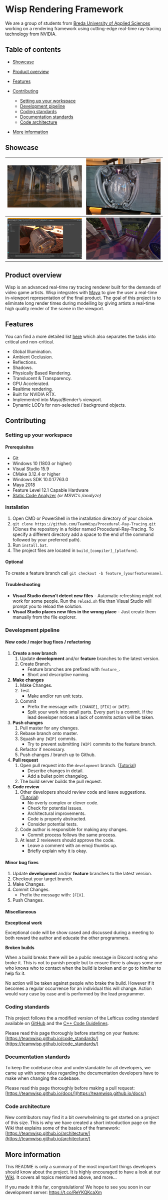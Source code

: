 # Wisp Rendering Framework
We are a group of students from [Breda University of Applied Sciences]([https://www.buas.nl](https://www.buas.nl/)) working on a rendering framework using cutting-edge real-time ray-tracing technology from NVIDIA.

## Table of contents

- [Showcase](#showcase)

- [Product overview](#product-overview)
- [Features](#features)
- [Contributing](#contributing)
  - [Setting up your workspace](#setting-up-your-workspace)
  - [Development pipeline](#development-pipeline)
  - [Coding standards](#coding-standards)
  - [Documentation standards](#documentation-standards)
  - [Code architecture](#code-architecture)
- [More information](#more-information)

## Showcase

| ![](media/sun_temple.png)                     | ![](media/shadows_reflections_in_reflections.png) |
| --------------------------------------------- | ------------------------------------------------- |
| ![](media/futuristic_vault_maya_viewport.png) | ![](media/sun_temple_soft_shadows.png)            |

## Product overview

Wisp is an advanced real-time ray tracing renderer built for the demands of video game artists. Wisp integrates with [Maya](https://www.autodesk.com/products/maya/overview) to give the user a real-time in-viewport representation of the final product. The goal of this project is to eliminate long render times during modelling by giving artists a real-time high quality render of the scene in the viewport.

## Features

You can find a more detailed list [here](http://teamwisp.github.io/feature_list) which also separates the tasks into critical and non-critical.

- Global Illumination.
- Ambient Occlusion.
- Reflections.
- Shadows.
- Physically Based Rendering.
- Translucent & Transparency.
- GPU Accelerated.
- Realtime rendering.
- Built for NVIDIA RTX.
- Implemented into Maya/Blender’s viewport.
- Dynamic LOD’s for non-selected / background objects.

## Contributing

### Setting up your workspace

#### Prerequisites

- Git
- Windows 10 (1803 or higher)
- Visual Studio 15.9
- CMake 3.12.4 or higher
- Windows SDK 10.0.17763.0
- Maya 2018
- Feature Level 12.1 Capable Hardware
- [Static Code Analyzer](http://teamwisp.github.io/code_standards/#automated-code-analysis) *(or MSVC’s /analyze)*

#### Installation

1. Open CMD or PowerShell in the installation directory of your choice.
2. `git clone https://github.com/TeamWisp/Procedural-Ray-Tracing.git` (Clones the repository in a folder named Procedural-Ray-Tracing. To specify a different directory add a space to the end of the command followed by your preferred path).
3. Run `install.bat`.
4. The project files are located in `build_[compiler]_[platform]`.

#### Optional

To create a feature branch call `git checkout -b feature_[yourfeaturename]`.

#### Troubleshooting

- **Visual Studio doesn’t detect new files** - Automatic refreshing might not work for some people. Run the `reload.sh` file than Visual Studio will prompt you to reload the solution.
- **Visual Studio places new files in the wrong place** - Just create them manually from the file explorer.

### Development pipeline

#### New code / major bug fixes / refactoring

1. **Create a new branch**
   1. Update **development** and/or **feature** branches to the latest version.
   2. Create Branch.
      - Feature branches are prefixed with `feature_`.
      - Short and descriptive naming.
2. **Make changes**
   1. Make Changes.
   2. Test.
      - Make and/or run unit tests.
   3. Commit
      - Prefix the message with: `[CHANGE]`, `[FIX]` or `[WIP]`.
      - Split your work into small parts. Every part is a commit. If the lead developer notices a lack of commits action will be taken.
3. **Push changes**
   1. Pull master for any changes.
   2. Rebase branch onto master.
   3. Squash any `[WIP]` commits.
      - Try to prevent submitting `[WIP]` commits to the feature branch.
   4. Refactor if necessary.
   5. Push changes / branch up to Github.
4. **Pull request**
   1. Open pull request into the `development` branch. ([Tutorial](https://help.github.com/articles/about-pull-requests/))
      - Describe changes in detail.
      - Add a bullet point changelog.
   2. The build server builds the pull request.
5. **Code review**
   1. Other developers should review code and leave suggestions. ([Tutorial](https://github.com/features/code-review/))
      - No overly complex or clever code.
      - Check for potential issues.
      - Architectural improvements.
      - Code is properly abstracted.
      - Consider potential tests.
   2. Code author is responsible for making any changes.
      - Commit process follows the same process.
   3. At least 2 reviewers should approve the code.
      - Leave a comment with an emoji thumbs up.
      - Briefly explain why it is okay.

#### Minor bug fixes

1. Update **development** and/or **feature** branches to the latest version.
2. Checkout your target branch.
3. Make Changes.
4. Commit Changes.
   - Prefix the message with: `[FIX]`.
5. Push Changes.

#### Miscellaneous

**Exceptional work**

Exceptional code will be show cased and discussed during a meeting to both reward the author and educate the other programmers.

**Broken builds**

When a build breaks there will be a public message in Discord noting who broke it. This is not to punish people but to ensure there is always some one who knows who to contact when the build is broken and or go to him/her to help fix it.

No action will be taken against people who brake the build. However if it becomes a regular occurrence for an individual this will change. Action would vary case by case and is performed by the lead programmer.

### Coding standards

This project follows the a modified version of the Lefticus coding standard available on [GitHub](https://gist.github.com/lefticus/10191322) and the [C++ Code Guidelines](https://github.com/isocpp/CppCoreGuidelines/blob/master/CppCoreGuidelines.md).

Please read this page thoroughly before starting on your feature: [https://teamwisp.github.io/code_standards/](https://teamwisp.github.io/code_standards/)

### Documentation standards

To keep the codebase clear and understandable for all developers, we came up with some rules regarding the documentation developers have to make when changing the codebase.

Please read this page thoroughly before making a pull request: [https://teamwisp.github.io/docs/](https://teamwisp.github.io/docs/)

### Code architecture

New contributors may find it a bit overwhelming to get started on a project of this size. This is why we have created a short introduction page on the Wiki that explains some of the basics of the framework: [https://teamwisp.github.io/architecture/](https://teamwisp.github.io/architecture/)

## More information

This README is only a summary of the most important things developers should know about the project. It is highly encouraged to have a look at our [Wiki](https://teamwisp.github.io/). It covers all topics mentioned above, and more...

If you made it this far, congratulations! We hope to see you soon in our development server: https://t.co/ReYKQKcaXm